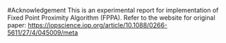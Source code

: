 #Acknowledgement
This is an experimental report for implementation of Fixed Point Proximity Algorithm (FPPA). Refer to the website for original paper: https://iopscience.iop.org/article/10.1088/0266-5611/27/4/045009/meta
